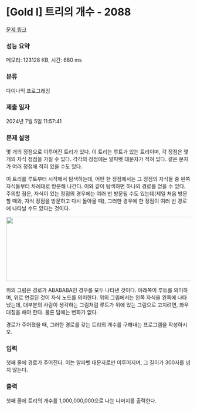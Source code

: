 # [Gold I] 트리의 개수 - 2088 

[문제 링크](https://www.acmicpc.net/problem/2088) 

### 성능 요약

메모리: 123128 KB, 시간: 680 ms

### 분류

다이나믹 프로그래밍

### 제출 일자

2024년 7월 5일 11:57:41

### 문제 설명

<p>몇 개의 정점으로 이루어진 트리가 있다. 이 트리는 루트가 있는 트리이며, 각 정점은 몇 개의 자식 정점을 가질 수 있다. 각각의 정점에는 알파벳 대문자가 적혀 있다. 같은 문자가 여러 정점에 적혀 있을 수도 있다.</p>

<p>이 트리를 루트부터 시작해서 탐색하는데, 어떤 한 정점에서는 그 정점의 자식들 중 왼쪽 자식들부터 차례대로 방문해 나간다. 이와 같이 탐색하면 하나의 경로를 얻을 수 있다. 주의할 점은, 자식이 있는 정점의 경우에는 여러 번 방문될 수도 있는데(제일 처음 방문할 때와, 자식 정점을 방문하고 다시 돌아올 때), 그러한 경우에 한 정점이 여러 번 경로에 나타날 수도 있다는 것이다.</p>

<p style="text-align: center;"><img alt="" height="175" src="https://www.acmicpc.net/JudgeOnline/upload/201007/trtrtrtr.png" width="567"></p>

<p>위의 그림은 경로가 ABABABA인 경우를 모두 나타낸 것이다. 아래쪽이 루트를 의미하며, 위로 연결된 것이 자식 노드를 의미한다. 위의 그림에서는 왼쪽 자식을 왼쪽에 나타냈는데, 대부분의 사람이 생각하는 그림처럼 루트가 위에 있는 그림으로 고치려면, 좌우 대칭을 해야 한다. 물론 답에는 변화가 없다.</p>

<p>경로가 주어졌을 때, 그러한 경로를 갖는 트리의 개수를 구해내는 프로그램을 작성하시오.</p>

### 입력 

 <p>첫째 줄에 경로가 주어진다. 이는 알파벳 대문자로만 이루어지며, 그 길이가 300자를 넘지 않는다.</p>

### 출력 

 <p>첫째 줄에 트리의 개수를 1,000,000,000으로 나눈 나머지를 출력한다.</p>

